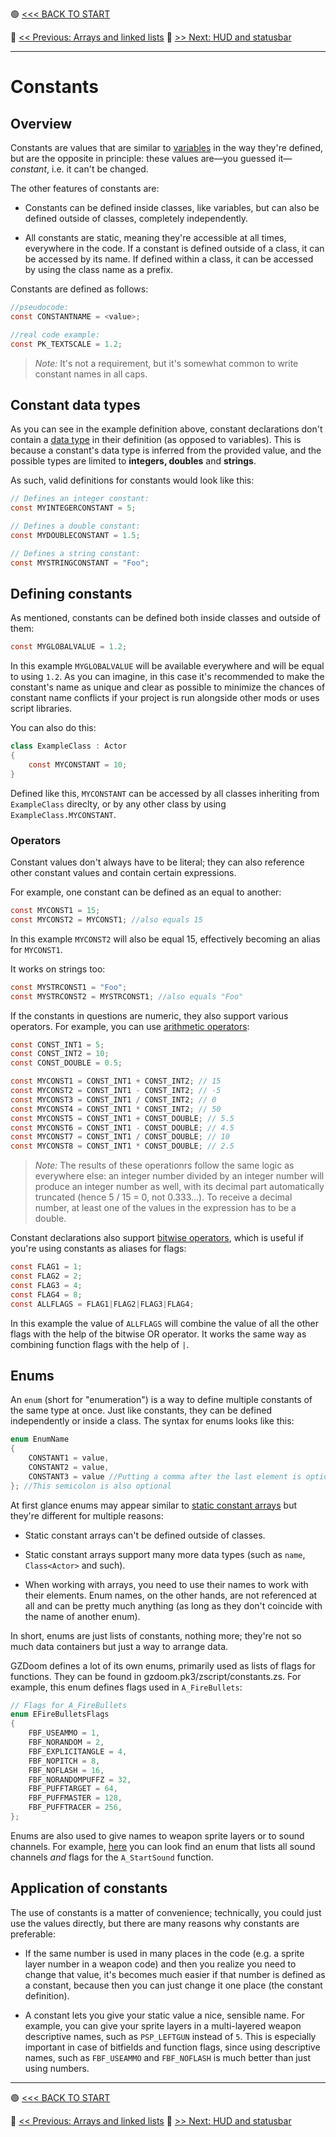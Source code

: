 🟢 [<<< BACK TO START](README.md)

🔵 [<< Previous: Arrays and linked lists](13_Arrays.md) 🔵 [>> Next: HUD and statusbar](17_HUD_and_statusbar.md)

---

# Constants

## Overview

Constants are values that are similar to [variables](07_Variables_and_data_types.md) in the way they're defined, but are the opposite in principle: these values are—you guessed it—*constant*, i.e. it can't be changed.

The other features of constants are:

* Constants can be defined inside classes, like variables, but can also be defined outside of  classes, completely independently.

* All constants are static, meaning they're accessible at all times, everywhere in the code. If a constant is defined outside of a class, it can be accessed by its name. If defined within a class, it can be accessed by using the class name as a prefix.

Constants are defined as follows:

```csharp
//pseudocode:
const CONSTANTNAME = <value>;

//real code example:
const PK_TEXTSCALE = 1.2;
```

> *Note:* It's not a requirement, but it's somewhat common to write constant names in all caps.

## Constant data types

As you can see in the example definition above, constant declarations don't contain a [data type](07_Variables_and_data_types.md#data-types) in their definition (as opposed to variables). This is because a constant's data type is inferred from the provided value, and the possible types are limited to **integers, doubles** and **strings**.

As such, valid definitions for constants would look like this:

```csharp
// Defines an integer constant:
const MYINTEGERCONSTANT = 5;

// Defines a double constant:
const MYDOUBLECONSTANT = 1.5;

// Defines a string constant:
const MYSTRINGCONSTANT = "Foo";
```

## Defining constants

As mentioned, constants can be defined both inside classes and outside of them:

```csharp
const MYGLOBALVALUE = 1.2;
```

In this example `MYGLOBALVALUE` will be available everywhere and will be equal to using `1.2`. As you can imagine, in this case it's recommended to make the constant's name as unique and clear as possible to minimize the chances of constant name conflicts if your project is run alongside other mods or uses script libraries.

You can also do this:

```csharp
class ExampleClass : Actor
{
    const MYCONSTANT = 10;
}
```

Defined like this, `MYCONSTANT` can be accessed by all classes inheriting from `ExampleClass` direclty, or by any other class by using `ExampleClass.MYCONSTANT`.

### Operators

Constant values don't always have to be literal; they can also reference other constant values and contain certain expressions.

For example, one constant can be defined as an equal to another:

```csharp
const MYCONST1 = 15;
const MYCONST2 = MYCONST1; //also equals 15
```

In this example `MYCONST2` will also be equal 15, effectively becoming an alias for `MYCONST1`.

It works on strings too:

```csharp
const MYSTRCONST1 = "Foo";
const MYSTRCONST2 = MYSTRCONST1; //also equals "Foo"
```

If the constants in questions are numeric, they also support various operators. For example, you can use [arithmetic operators](A1_Flow_Control.md#arithmetic-operators):

```csharp
const CONST_INT1 = 5;
const CONST_INT2 = 10;
const CONST_DOUBLE = 0.5;

const MYCONST1 = CONST_INT1 + CONST_INT2; // 15
const MYCONST2 = CONST_INT1 - CONST_INT2; // -5
const MYCONST3 = CONST_INT1 / CONST_INT2; // 0
const MYCONST4 = CONST_INT1 * CONST_INT2; // 50
const MYCONST5 = CONST_INT1 + CONST_DOUBLE; // 5.5
const MYCONST6 = CONST_INT1 - CONST_DOUBLE; // 4.5
const MYCONST7 = CONST_INT1 / CONST_DOUBLE; // 10
const MYCONST8 = CONST_INT1 * CONST_DOUBLE; // 2.5
```

> *Note:* The results of these operationrs follow the same logic as everywhere else: an integer number divided by an integer number will produce an integer number as well, with its decimal part automatically truncated (hence 5 / 15 = 0, not 0.333...). To receive a decimal number, at least one of the values in the expression has to be a double.

Constant declarations also support [bitwise operators](A1_Flow_Control.md#bitwise-operators), which is useful if you're using constants as aliases for flags:

```csharp
const FLAG1 = 1;
const FLAG2 = 2;
const FLAG3 = 4;
const FLAG4 = 8;
const ALLFLAGS = FLAG1|FLAG2|FLAG3|FLAG4;
```

In this example the value of `ALLFLAGS` will combine the value of all the other flags with the help of the bitwise OR operator. It works the same way as combining function flags with the help of `|`.

## Enums

An `enum` (short for "enumeration") is a way to define multiple constants of the same type at once. Just like constants, they can be defined independently or inside a class. The syntax for enums looks like this:

```csharp
enum EnumName
{
    CONSTANT1 = value,
    CONSTANT2 = value,
    CONSTANT3 = value //Putting a comma after the last element is optional
}; //This semicolon is also optional
```

At first glance enums may appear similar to [static constant arrays](13_Arrays.md#static-constant-arrays) but they're different for multiple reasons:

* Static constant arrays can't be defined outside of classes.

* Static constant arrays support many more data types (such as `name`, `Class<Actor>` and such).

* When working with arrays, you need to use their names to work with their elements. Enum names, on the other hands, are not referenced at all and can be pretty much anything (as long as they don't coincide with the name of another enum).

In short, enums are just lists of constants, nothing more; they're not so much data containers but just a way to arrange data.

GZDoom defines a lot of its own enums, primarily used as lists of flags for functions. They can be found in gzdoom.pk3/zscript/constants.zs. For example, this enum defines flags used in `A_FireBullets`:

```csharp
// Flags for A_FireBullets
enum EFireBulletsFlags
{
    FBF_USEAMMO = 1,
    FBF_NORANDOM = 2,
    FBF_EXPLICITANGLE = 4,
    FBF_NOPITCH = 8,
    FBF_NOFLASH = 16,
    FBF_NORANDOMPUFFZ = 32,
    FBF_PUFFTARGET = 64,
    FBF_PUFFMASTER = 128,
    FBF_PUFFTRACER = 256,
};
```

Enums are also used to give names to weapon sprite layers or to sound channels. For example, [here](https://github.com/coelckers/gzdoom/blob/254da4b7699cc4d3abd964c9f4f0e2bf31f8bb20/wadsrc/static/zscript/engine/base.zs#L3) you can look find an enum that lists all sound channels *and* flags for the `A_StartSound` function.

## Application of constants

The use of constants is a matter of convenience; technically, you could just use the values directly, but there are many reasons why constants are preferable:

* If the same number is used in many places in the code (e.g. a sprite layer number in a weapon code) and then you realize you need to change that value, it's becomes much easier if that number is defined as a constant, because then you can just change it one place (the constant definition).

* A constant lets you give your static value a nice, sensible name. For example, you can give your sprite layers in a multi-layered weapon descriptive names, such as `PSP_LEFTGUN` instead of `5`. This is especially important in case of bitfields and function flags, since using descriptive names, such as `FBF_USEAMMO` and `FBF_NOFLASH` is much better than just using numbers.

---

🟢 [<<< BACK TO START](README.md)

🔵 [<< Previous: Arrays and linked lists](13_Arrays.md) 🔵 [>> Next: HUD and statusbar](17_HUD_and_statusbar.md)
